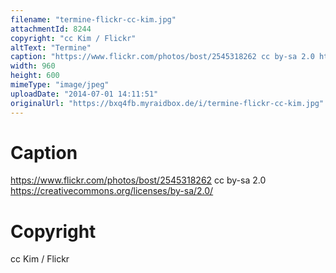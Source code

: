 ```yaml
---
filename: "termine-flickr-cc-kim.jpg"
attachmentId: 8244
copyright: "cc Kim / Flickr"
altText: "Termine"
caption: "https://www.flickr.com/photos/bost/2545318262 cc by-sa 2.0 https://creativecommons.org/licenses/by-sa/2.0/"
width: 960
height: 600
mimeType: "image/jpeg"
uploadDate: "2014-07-01 14:11:51"
originalUrl: "https://bxq4fb.myraidbox.de/i/termine-flickr-cc-kim.jpg"
---
```


# Caption

https://www.flickr.com/photos/bost/2545318262 cc by-sa 2.0 https://creativecommons.org/licenses/by-sa/2.0/

# Copyright

cc Kim / Flickr
